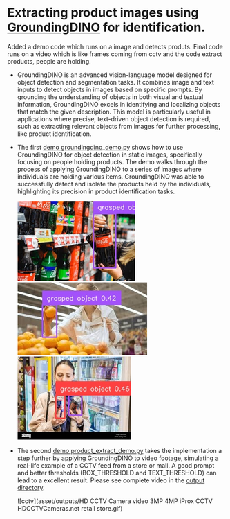 # Extracting product images using [GroundingDINO](https://github.com/IDEA-Research/GroundingDINO.git) for identification.

Added a demo code which runs on a image and detects produts. Final code runs on a video which is like frames coming from cctv and the code extract products, people are holding.

- GroundingDINO is an advanced vision-language model designed for object detection and segmentation tasks. It combines image and text inputs to detect objects in images based on specific prompts. By grounding the understanding of objects in both visual and textual information, GroundingDINO excels in identifying and localizing objects that match the given description. This model is particularly useful in applications where precise, text-driven object detection is required, such as extracting relevant objects from images for further processing, like product identification.

- The first [demo groundingdino_demo.py](groundingdino_demo.py) shows how to use GroundingDINO for object detection in static images, specifically focusing on people holding products. The demo walks through the process of applying GroundingDINO to a series of images where individuals are holding various items. GroundingDINO was able to successfully detect and isolate the products held by the individuals, highlighting its precision in product identification tasks.

  ![cocacola3](asset/outputs/cocacola3.jpg)  ![orange3](asset/outputs/orange3.jpg)  ![redbull2](asset/outputs/redbull2.jpg)

- The second [demo product_extract_demo.py](product_extract_demo.py) takes the implementation a step further by applying GroundingDINO to video footage, simulating a real-life example of a CCTV feed from a store or mall. A good prompt and better thresholds (BOX_THRESHOLD and TEXT_THRESHOLD) can lead to a excellent result. Please see complete video in the [output directory](asset/outputs).

  ![cctv](asset/outputs/HD CCTV Camera video 3MP 4MP iProx CCTV HDCCTVCameras.net retail store.gif)